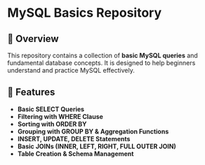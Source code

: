 # MySQL Basics Repository

## 📌 Overview
This repository contains a collection of **basic MySQL queries** and fundamental database concepts. It is designed to help beginners understand and practice MySQL effectively.



## 🔹 Features
- **Basic SELECT Queries**
- **Filtering with WHERE Clause**
- **Sorting with ORDER BY**
- **Grouping with GROUP BY & Aggregation Functions**
- **INSERT, UPDATE, DELETE Statements**
- **Basic JOINs (INNER, LEFT, RIGHT, FULL OUTER JOIN)**
- **Table Creation & Schema Management**

